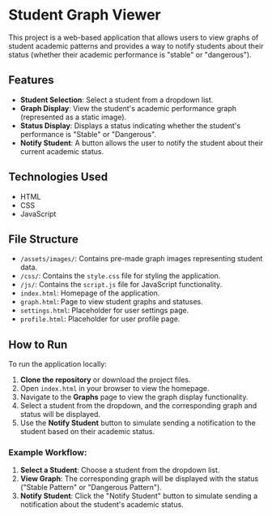 # Student Graph Viewer

This project is a web-based application that allows users to view graphs of student academic patterns and provides a way to notify students about their status (whether their academic performance is "stable" or "dangerous").

## Features

- **Student Selection**: Select a student from a dropdown list.
- **Graph Display**: View the student's academic performance graph (represented as a static image).
- **Status Display**: Displays a status indicating whether the student's performance is "Stable" or "Dangerous".
- **Notify Student**: A button allows the user to notify the student about their current academic status.

## Technologies Used

- HTML
- CSS
- JavaScript

## File Structure
- `/assets/images/`: Contains pre-made graph images representing student data.
- `/css/`: Contains the `style.css` file for styling the application.
- `/js/`: Contains the `script.js` file for JavaScript functionality.
- `index.html`: Homepage of the application.
- `graph.html`: Page to view student graphs and statuses.
- `settings.html`: Placeholder for user settings page.
- `profile.html`: Placeholder for user profile page.

## How to Run

To run the application locally:

1. **Clone the repository** or download the project files.
2. Open `index.html` in your browser to view the homepage.
3. Navigate to the **Graphs** page to view the graph display functionality.
4. Select a student from the dropdown, and the corresponding graph and status will be displayed.
5. Use the **Notify Student** button to simulate sending a notification to the student based on their academic status.

### Example Workflow:

1. **Select a Student**: Choose a student from the dropdown list.
2. **View Graph**: The corresponding graph will be displayed with the status ("Stable Pattern" or "Dangerous Pattern").
3. **Notify Student**: Click the "Notify Student" button to simulate sending a notification about the student's academic status.
